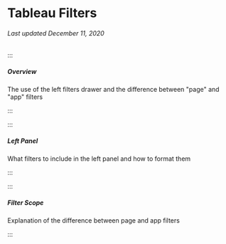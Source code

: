 # Tableau Filters

###### Last updated December 11, 2020

:::

##### Overview

The use of the left filters drawer and the difference between "page" and "app" filters

:::

:::

##### Left Panel

What filters to include in the left panel and how to format them

:::

:::

##### Filter Scope

Explanation of the difference between page and app filters

:::
